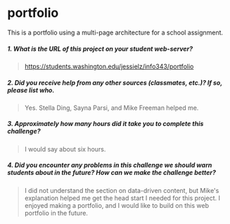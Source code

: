 # portfolio
This is a portfolio using a multi-page architecture for a school assignment.

##### 1. What is the URL of this project on your student web-server? #####
> https://students.washington.edu/jessielz/info343/portfolio

##### 2. Did you receive help from any other sources (classmates, etc.)? If so, please list who. #####
> Yes. Stella Ding, Sayna Parsi, and Mike Freeman helped me.

##### 3. Approximately how many hours did it take you to complete this challenge? #####
> I would say about six hours.

##### 4. Did you encounter any problems in this challenge we should warn students about in the future? How can we make the challenge better? #####
> I did not understand the section on data-driven content, but Mike's explanation helped me get the head start I needed for this project. I enjoyed making a portfolio, and I would like to build on this web portfolio in the future.